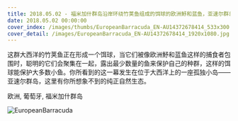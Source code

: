 ```yaml
---
title: 2018.05.02 - 福米加什群岛沿岸环绕竹荚鱼组成的饵球的欧洲魣和蓝鱼，亚速尔群岛 (© Jordi Chias/Minden Pictures)
date: 2018.05.02 00:00:00
cover_index: /images/thumbs/EuropeanBarracuda_EN-AU14372678414_533x300.jpg
cover_detail: /images/EuropeanBarracuda_EN-AU14372678414_1920x1080.jpg
---
```


这群大西洋的竹荚鱼正在形成一个饵球，当它们被像欧洲魣和蓝鱼这样的捕食者包围时，聪明的它们会聚集在一起，露出最少数量的鱼来保护自己的种群，这样的饵球能保护大多数小鱼。你所看到的这一幕发生在位于大西洋上的一座孤独小岛——亚速尔群岛，这里有你所想象不到的纯正自然生态。

欧洲, 葡萄牙, 福米加什群岛

![EuropeanBarracuda](/images/EuropeanBarracuda_EN-AU14372678414_1920x1080.jpg)
